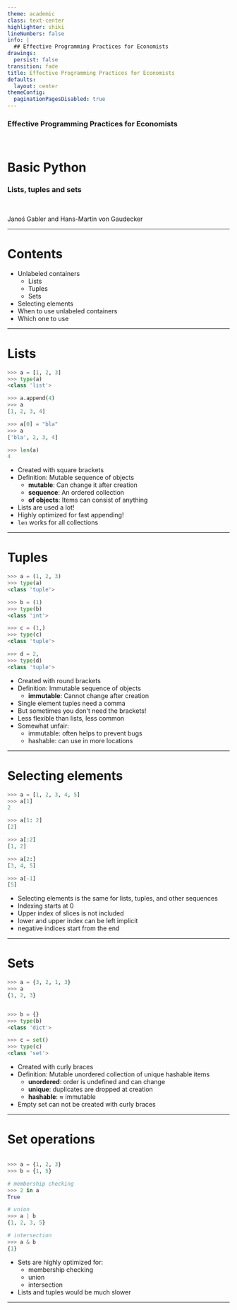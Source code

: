 ```yaml
---
theme: academic
class: text-center
highlighter: shiki
lineNumbers: false
info: |
  ## Effective Programming Practices for Economists
drawings:
  persist: false
transition: fade
title: Effective Programming Practices for Economists
defaults:
  layout: center
themeConfig:
  paginationPagesDisabled: true
---
```


### Effective Programming Practices for Economists

<br/>

# Basic Python

### Lists, tuples and sets

<br/>


Janoś Gabler and Hans-Martin von Gaudecker

---

# Contents

- Unlabeled containers
  - Lists
  - Tuples
  - Sets
- Selecting elements
- When to use unlabeled containers
- Which one to use

---


# Lists

<div class="grid grid-cols-2 gap-4">
<div>

```python
>>> a = [1, 2, 3]
>>> type(a)
<class 'list'>

>>> a.append(4)
>>> a
[1, 2, 3, 4]

>>> a[0] = "bla"
>>> a
['bla', 2, 3, 4]

>>> len(a)
4
```


</div>
<div>

- Created with square brackets
- Definition: Mutable sequence of objects
  - **mutable**: Can change it after creation
  - **sequence**: An ordered collection
  - **of objects**: Items can consist of anything
- Lists are used a lot!
- Highly optimized for fast appending!
- `len` works for all collections


</div>
</div>


---

# Tuples

<div class="grid grid-cols-2 gap-4">
<div>

```python
>>> a = (1, 2, 3)
>>> type(a)
<class 'tuple'>

>>> b = (1)
>>> type(b)
<class 'int'>

>>> c = (1,)
>>> type(c)
<class 'tuple'>

>>> d = 2,
>>> type(d)
<class 'tuple'>


```

</div>
<div>

- Created with round brackets
- Definition: Immutable sequence of objects
  - **immutable**: Cannot change after creation
- Single element tuples need a comma
- But sometimes you don't need the brackets!
- Less flexible than lists, less common
- Somewhat unfair:
  - immutable: often helps to prevent bugs
  - hashable: can use in more locations

</div>
</div>

---


# Selecting elements


<div class="grid grid-cols-2 gap-4">
<div>

```python
>>> a = [1, 2, 3, 4, 5]
>>> a[1]
2

>>> a[1: 2]
[2]

>>> a[:2]
[1, 2]

>>> a[2:]
[3, 4, 5]

>>> a[-1]
[5]
```

</div>
<div>

- Selecting elements is the same for lists, tuples, and other sequences
- Indexing starts at 0
- Upper index of slices is not included
- lower and upper index can be left implicit
- negative indices start from the end

</div>
</div>


---

# Sets


<div class="grid grid-cols-2 gap-4">
<div>

```python
>>> a = {3, 2, 1, 3}
>>> a
{1, 2, 3}


>>> b = {}
>>> type(b)
<class 'dict'>

>>> c = set()
>>> type(c)
<class 'set'>
```

</div>
<div>

- Created with curly braces
- Definition: Mutable unordered collection of unique hashable items
  - **unordered**: order is undefined and can change
  - **unique**: duplicates are dropped at creation
  - **hashable**: $\approx$ immutable
- Empty set can not be created with curly braces

</div>
</div>


---

# Set operations

<div class="grid grid-cols-2 gap-4">
<div>

```python

>>> a = {1, 2, 3}
>>> b = {1, 5}

# membership checking
>>> 2 in a
True

# union
>>> a | b
{1, 2, 3, 5}

# intersection
>>> a & b
{1}

```

</div>
<div>

- Sets are highly optimized for:
  - membership checking
  - union
  - intersection
- Lists and tuples would be much slower

</div>
</div>

---
